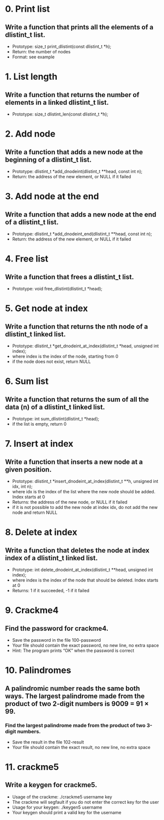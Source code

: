 # 0. Print list
## Write a function that prints all the elements of a dlistint_t list.
* Prototype: size_t print_dlistint(const dlistint_t *h);
* Return: the number of nodes
* Format: see example

# 1. List length
## Write a function that returns the number of elements in a linked dlistint_t list.
* Prototype: size_t dlistint_len(const dlistint_t *h);

# 2. Add node
## Write a function that adds a new node at the beginning of a dlistint_t list.
* Prototype: dlistint_t *add_dnodeint(dlistint_t **head, const int n);
* Return: the address of the new element, or NULL if it failed

# 3. Add node at the end
## Write a function that adds a new node at the end of a dlistint_t list.
* Prototype: dlistint_t *add_dnodeint_end(dlistint_t **head, const int n);
* Return: the address of the new element, or NULL if it failed

# 4. Free list
## Write a function that frees a dlistint_t list.
* Prototype: void free_dlistint(dlistint_t *head);

# 5. Get node at index
## Write a function that returns the nth node of a dlistint_t linked list.
* Prototype: dlistint_t *get_dnodeint_at_index(dlistint_t *head, unsigned int index);
* where index is the index of the node, starting from 0
* if the node does not exist, return NULL

# 6. Sum list
## Write a function that returns the sum of all the data (n) of a dlistint_t linked list.
* Prototype: int sum_dlistint(dlistint_t *head);
* if the list is empty, return 0

# 7. Insert at index
## Write a function that inserts a new node at a given position.
* Prototype: dlistint_t *insert_dnodeint_at_index(dlistint_t **h, unsigned int idx, int n);
* where idx is the index of the list where the new node should be added. Index starts at 0
* Returns: the address of the new node, or NULL if it failed
* if it is not possible to add the new node at index idx, do not add the new node and return NULL

# 8. Delete at index
## Write a function that deletes the node at index index of a dlistint_t linked list.
* Prototype: int delete_dnodeint_at_index(dlistint_t **head, unsigned int index);
* where index is the index of the node that should be deleted. Index starts at 0
* Returns: 1 if it succeeded, -1 if it failed

# 9. Crackme4
## Find the password for crackme4.
* Save the password in the file 100-password
* Your file should contain the exact password, no new line, no extra space
* Hint: The program prints “OK” when the password is correct

# 10. Palindromes
## A palindromic number reads the same both ways. The largest palindrome made from the product of two 2-digit numbers is 9009 = 91 × 99.
### Find the largest palindrome made from the product of two 3-digit numbers.
* Save the result in the file 102-result
* Your file should contain the exact result, no new line, no extra space

# 11. crackme5
## Write a keygen for crackme5.
* Usage of the crackme: ./crackme5 username key
* The crackme will segfault if you do not enter the correct key for the user
* Usage for your keygen: ./keygen5 username
* Your keygen should print a valid key for the username

